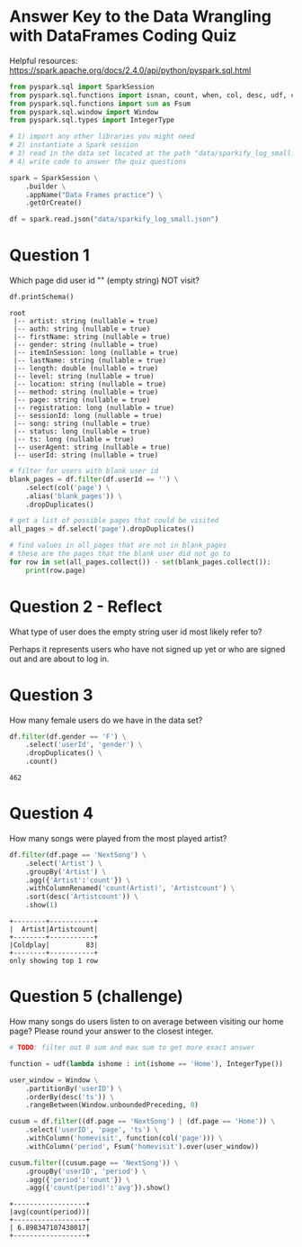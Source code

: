 
# Answer Key to the Data Wrangling with DataFrames Coding Quiz

Helpful resources:
https://spark.apache.org/docs/2.4.0/api/python/pyspark.sql.html


```python
from pyspark.sql import SparkSession
from pyspark.sql.functions import isnan, count, when, col, desc, udf, col, sort_array, asc, avg
from pyspark.sql.functions import sum as Fsum
from pyspark.sql.window import Window
from pyspark.sql.types import IntegerType
```


```python
# 1) import any other libraries you might need
# 2) instantiate a Spark session 
# 3) read in the data set located at the path "data/sparkify_log_small.json"
# 4) write code to answer the quiz questions 

spark = SparkSession \
    .builder \
    .appName("Data Frames practice") \
    .getOrCreate()

df = spark.read.json("data/sparkify_log_small.json")
```

# Question 1

Which page did user id "" (empty string) NOT visit?


```python
df.printSchema()
```

    root
     |-- artist: string (nullable = true)
     |-- auth: string (nullable = true)
     |-- firstName: string (nullable = true)
     |-- gender: string (nullable = true)
     |-- itemInSession: long (nullable = true)
     |-- lastName: string (nullable = true)
     |-- length: double (nullable = true)
     |-- level: string (nullable = true)
     |-- location: string (nullable = true)
     |-- method: string (nullable = true)
     |-- page: string (nullable = true)
     |-- registration: long (nullable = true)
     |-- sessionId: long (nullable = true)
     |-- song: string (nullable = true)
     |-- status: long (nullable = true)
     |-- ts: long (nullable = true)
     |-- userAgent: string (nullable = true)
     |-- userId: string (nullable = true)
    



```python
# filter for users with blank user id
blank_pages = df.filter(df.userId == '') \
    .select(col('page') \
    .alias('blank_pages')) \
    .dropDuplicates()

# get a list of possible pages that could be visited
all_pages = df.select('page').dropDuplicates()

# find values in all_pages that are not in blank_pages
# these are the pages that the blank user did not go to
for row in set(all_pages.collect()) - set(blank_pages.collect()):
    print(row.page)
```

# Question 2 - Reflect

What type of user does the empty string user id most likely refer to?


Perhaps it represents users who have not signed up yet or who are signed out and are about to log in.

# Question 3

How many female users do we have in the data set?


```python
df.filter(df.gender == 'F') \
    .select('userId', 'gender') \
    .dropDuplicates() \
    .count()
```




    462



# Question 4

How many songs were played from the most played artist?


```python
df.filter(df.page == 'NextSong') \
    .select('Artist') \
    .groupBy('Artist') \
    .agg({'Artist':'count'}) \
    .withColumnRenamed('count(Artist)', 'Artistcount') \
    .sort(desc('Artistcount')) \
    .show(1)
```

    +--------+-----------+
    |  Artist|Artistcount|
    +--------+-----------+
    |Coldplay|         83|
    +--------+-----------+
    only showing top 1 row
    


# Question 5 (challenge)

How many songs do users listen to on average between visiting our home page? Please round your answer to the closest integer.




```python
# TODO: filter out 0 sum and max sum to get more exact answer

function = udf(lambda ishome : int(ishome == 'Home'), IntegerType())

user_window = Window \
    .partitionBy('userID') \
    .orderBy(desc('ts')) \
    .rangeBetween(Window.unboundedPreceding, 0)

cusum = df.filter((df.page == 'NextSong') | (df.page == 'Home')) \
    .select('userID', 'page', 'ts') \
    .withColumn('homevisit', function(col('page'))) \
    .withColumn('period', Fsum('homevisit').over(user_window))

cusum.filter((cusum.page == 'NextSong')) \
    .groupBy('userID', 'period') \
    .agg({'period':'count'}) \
    .agg({'count(period)':'avg'}).show()
```

    +------------------+
    |avg(count(period))|
    +------------------+
    | 6.898347107438017|
    +------------------+
    



```python

```
